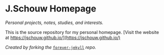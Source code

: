 # J.Schouw Homepage
_Personal projects, notes, studies, and interests._

This is the source repository for my personal homepage. [Visit the website at https://jschouw.github.io/](https://jschouw.github.io/)

_Created by forking the_ [`forever-jekyll`](https://github.com/forever-jekyll/forever-jekyll) _repo._
